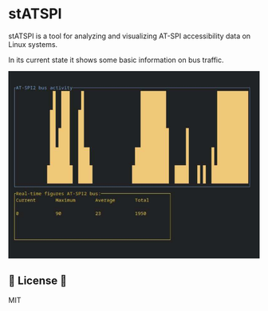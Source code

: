 # stATSPI

stATSPI is a tool for analyzing and visualizing AT-SPI accessibility data on Linux systems.

In its current state it shows some basic information on bus traffic.

![Early version of stATSPI in action](img/statspi.png)

## 📄 License 📄

MIT
